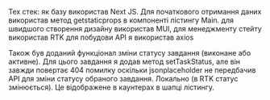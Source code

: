 Тех стек: 
як базу використав Next JS. Для початкового отримання даних використав метод getstaticprops в компоненті лістингу Main. 
для швидшого створення дизайну використав MUI,
для менеджменту стейту використав RTK
для побудови API я використав axios

Також був доданий функціонал зміни статусу завдання (виконане або активне).  Для цього завдання я додав метод setTaskStatus, але він завжди повертає 404 помилку оскільки 
jsonplaceholder не передбачив API для зміни статусу обраного завдання. Локально (в RTK статус змінюється). Це відображене в каунтерах в шапці лістингу.
